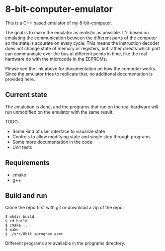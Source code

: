 # 8-bit-computer-emulator

This is a C++ based emulator of my [8-bit-computer](https://github.com/blurpy/8-bit-computer).

The goal is to make the emulator as realistic as possible. It's based on emulating the communication between the different parts of the computer so the state is accurate on every cycle. This means the instruction decoder does not change state of memory or registers, but rather directs which part can communicate over the bus at different points in time, like the real hardware do with the microcode in the EEPROMs. 

Please see the link above for documentation on how the computer works. Since the emulator tries to replicate that, no additional documentation is provided here.


## Current state

The emulation is done, and the programs that run on the real hardware will run unmodified on the emulator with the same result.

TODO:
* Some kind of user interface to visualize state
* Controls to allow modifying state and single step through programs
* Some more documentation in the code
* Unit tests


## Requirements

* cmake
* g++


## Build and run

Clone the repo first with git or download a zip of the repo.

```
$ mkdir build
$ cd build
$ cmake ..
$ make
$ ./src/8bit <program.asm>
```

Different programs are available in the programs directory.
